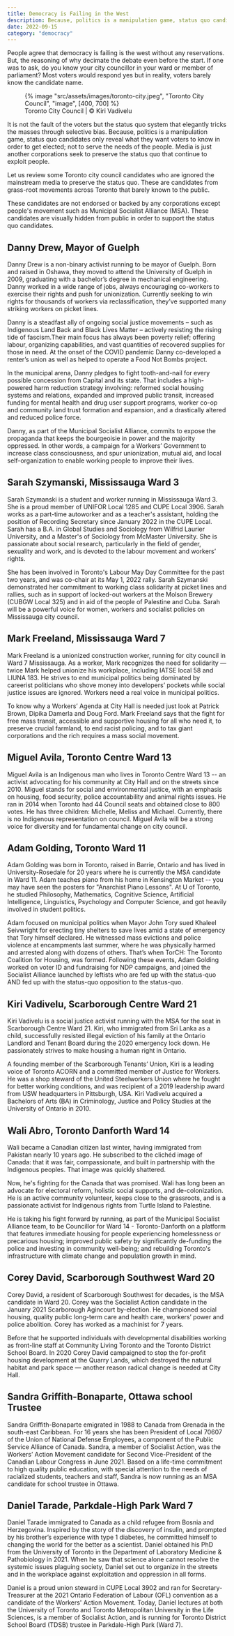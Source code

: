 ```yaml
---
title: Democracy is Failing in the West
description: Because, politics is a manipulation game, status quo candidates only reveal what they want voters to know in order to get elected; not to serve the needs of the people
date: 2022-09-15
category: "democracy"
---
```


People agree that democracy is failing is the west without any reservations. But, the reasoning of why decimate the debate even before the start. If one was to ask, do you know your city councillor in your ward or member of parliament? Most voters would respond yes but in reality, voters barely know the candidate name.

<!-- excerpt -->

<figure>
{% image "src/assets/images/toronto-city.jpeg", "Toronto City Council", "image", [400, 700] %}
<figcaption>Toronto City Council | © Kiri Vadivelu</figcaption>
</figure>

It is not the fault of the voters but the status quo system that elegantly tricks the masses through selective bias. Because, politics is a manipulation game, status quo candidates only reveal what they want voters to know in order to get elected; not to serve the needs of the people. Media is just another corporations seek to preserve the status quo that continue to exploit people.

Let us review some Toronto city council candidates who are ignored the mainstream media to preserve the status quo. These are candidates from grass-root movements across Toronto that barely known to the public.

These candidates are not endorsed or backed by any corporations except people's movement such as Municipal Socialist Alliance (MSA). These candidates are visually hidden from public in order to support the status quo candidates.

## Danny Drew, Mayor of Guelph

Danny Drew is a non-binary activist running to be mayor of Guelph. Born and raised in Oshawa, they moved to attend the University of Guelph in 2009, graduating with a bachelor’s degree in mechanical engineering. Danny worked in a wide range of jobs, always encouraging co-workers to exercise their rights and push for unionization. Currently seeking to win rights for thousands of workers via reclassification, they’ve supported many striking workers on picket lines.

Danny is a steadfast ally of ongoing social justice movements – such as Indigenous Land Back and Black Lives Matter – actively resisting the rising tide of fascism.Their main focus has always been poverty relief; offering labour, organizing capabilities, and vast quantities of recovered supplies for those in need. At the onset of the COVID pandemic Danny co-developed a renter’s union as well as helped to operate a Food Not Bombs project.

In the municipal arena, Danny pledges to fight tooth-and-nail for every possible concession from Capital and its state. That includes a high-powered harm reduction strategy involving: reformed social housing systems and relations, expanded and improved public transit, increased funding for mental health and drug user support programs, worker co-op and community land trust formation and expansion, and a drastically altered and reduced police force.

Danny, as part of the Municipal Socialist Alliance, commits to expose the propaganda that keeps the bourgeoisie in power and the majority oppressed. In other words, a campaign for a Workers’ Government to increase class consciousness, and spur unionization, mutual aid, and local self-organization to enable working people to improve their lives.

## Sarah Szymanski, Mississauga Ward 3

Sarah Szymanski is a student and worker running in Mississauga Ward 3. She is a proud member of UNIFOR Local 1285 and CUPE Local 3906. Sarah works as a part-time autoworker and as a teacher's assistant, holding the position of Recording Secretary since January 2022 in the CUPE Local. Sarah has a B.A. in Global Studies and Sociology from Wilfrid Laurier University, and a Master's of Sociology from McMaster University. She is passionate about social research, particularly in the field of gender, sexuality and work, and is devoted to the labour movement and workers’ rights.

She has been involved in Toronto's Labour May Day Committee for the past two years, and was co-chair at its May 1, 2022 rally. Sarah Szymanski demonstrated her commitment to working class solidarity at picket lines and rallies, such as in support of locked-out workers at the Molson Brewery (CUBGW Local 325) and in aid of the people of Palestine and Cuba. Sarah will be a powerful voice for women, workers and socialist policies on Mississauga city council.

## Mark Freeland, Mississauga Ward 7

Mark Freeland is a unionized construction worker, running for city council in Ward 7 Mississauga. As a worker, Mark recognizes the need for solidarity — twice Mark helped unionize his workplace, including IATSE local 58 and LIUNA 183. He strives to end municipal politics being dominated by careerist politicians who shove money into developers’ pockets while social justice issues are ignored. Workers need a real voice in municipal politics.

To know why a Workers’ Agenda at City Hall is needed just look at Patrick Brown, Dipika Damerla and Doug Ford. Mark Freeland says that the fight for free mass transit, accessible and supportive housing for all who need it, to preserve crucial farmland, to end racist policing, and to tax giant corporations and the rich requires a mass social movement.

## Miguel Avila, Toronto Centre Ward 13

Miguel Avila is an Indigenous man who lives in Toronto Centre Ward 13 -- an activist advocating for his community at City Hall and on the streets since 2010. Miguel stands for social and environmental justice, with an emphasis on housing, food security, police accountability and animal rights issues. He ran in 2014 when Toronto had 44 Council seats and obtained close to 800 votes. He has three children: Michelle, Meliss and Michael. Currently, there is no Indigenous representation on council. Miguel Avila will be a strong voice for diversity and for fundamental change on city council.

## Adam Golding, Toronto Ward 11

Adam Golding was born in Toronto, raised in Barrie, Ontario and has lived in University-Rosedale for 20 years where he is currently the MSA candidate in Ward 11. Adam teaches piano from his home in Kensington Market -- you may have seen the posters for "Anarchist Piano Lessons". At U of Toronto, he studied Philosophy, Mathematics, Cognitive Science, Artificial Intelligence, Linguistics, Psychology and Computer Science, and got heavily involved in student politics.

Adam focused on municipal politics when Mayor John Tory sued Khaleel Seivwright for erecting tiny shelters to save lives amid a state of emergency that Tory himself declared. He witnessed mass evictions and police violence at encampments last summer, where he was physically harmed and arrested along with dozens of others. That’s when TorCH: The Toronto Coalition for Housing, was formed. Following these events, Adam Golding worked on voter ID and fundraising for NDP campaigns, and joined the Socialist Alliance launched by leftists who are fed up with the status-quo AND fed up with the status-quo opposition to the status-quo.

## Kiri Vadivelu, Scarborough Centre Ward 21

Kiri Vadivelu is a social justice activist running with the MSA for the seat in Scarborough Centre Ward 21. Kiri, who immigrated from Sri Lanka as a child, successfully resisted illegal eviction of his family at the Ontario Landlord and Tenant Board during the 2020 emergency lock down. He passionately strives to make housing a human right in Ontario.

A founding member of the Scarborough Tenants’ Union, Kiri is a leading voice of Toronto ACORN and a committed member of Justice for Workers. He was a shop steward of the United Steelworkers Union where he fought for better working conditions, and was recipient of a 2019 leadership award from USW headquarters in Pittsburgh, USA. Kiri Vadivelu acquired a Bachelors of Arts (BA) in Criminology, Justice and Policy Studies at the University of Ontario in 2010.

## Wali Abro, Toronto Danforth Ward 14

Wali became a Canadian citizen last winter, having immigrated from Pakistan nearly 10 years ago. He subscribed to the clichéd image of Canada: that it was fair, compassionate, and built in partnership with the Indigenous peoples. That image was quickly shattered.

Now, he's fighting for the Canada that was promised. Wali has long been an advocate for electoral reform, holistic social supports, and de-colonization. He is an active community volunteer, keeps close to the grassroots, and is a passionate activist for Indigenous rights from Turtle Island to Palestine.

He is taking his fight forward by running, as part of the Municipal Socialist Alliance team, to be Councillor for Ward 14 - Toronto-Danforth on a platform that features immediate housing for people experiencing homelessness or precarious housing; improved public safety by significantly de-funding the police and investing in community well-being; and rebuilding Toronto's infrastructure with climate change and population growth in mind.

## Corey David, Scarborough Southwest Ward 20

Corey David, a resident of Scarborough Southwest for decades, is the MSA candidate in Ward 20. Corey was the Socialist Action candidate in the January 2021 Scarborough Agincourt by-election. He championed social housing, quality public long-term care and health care, workers’ power and police abolition. Corey has worked as a machinist for 7 years.

Before that he supported individuals with developmental disabilities working as front-line staff at Community Living Toronto and the Toronto District School Board. In 2020 Corey David campaigned to stop the for-profit housing development at the Quarry Lands, which destroyed the natural habitat and park space — another reason radical change is needed at City Hall.

## Sandra Griffith-Bonaparte, Ottawa school Trustee

Sandra Griffith-Bonaparte emigrated in 1988 to Canada from Grenada in the south-east Caribbean. For 16 years she has been President of Local 70607 of the Union of National Defense Employees, a component of the Public Service Alliance of Canada. Sandra, a member of Socialist Action, was the Workers’ Action Movement candidate for Second Vice-President of the Canadian Labour Congress in June 2021. Based on a life-time commitment to high quality public education, with special attention to the needs of racialized students, teachers and staff, Sandra is now running as an MSA candidate for school trustee in Ottawa.

## Daniel Tarade, Parkdale-High Park Ward 7

Daniel Tarade immigrated to Canada as a child refugee from Bosnia and Herzegovina. Inspired by the story of the discovery of insulin, and prompted by his brother’s experience with type 1 diabetes, he committed himself to changing the world for the better as a scientist. Daniel obtained his PhD from the University of Toronto in the Department of Laboratory Medicine & Pathobiology in 2021. When he saw that science alone cannot resolve the systemic issues plaguing society, Daniel set out to organize in the streets and in the workplace against exploitation and oppression in all forms.

Daniel is a proud union steward in CUPE Local 3902 and ran for Secretary-Treasurer at the 2021 Ontario Federation of Labour (OFL) convention as a candidate of the Workers' Action Movement. Today, Daniel lectures at both the University of Toronto and Toronto Metropolitan University in the Life Sciences, is a member of Socialist Action, and is running for Toronto District School Board (TDSB) trustee in Parkdale-High Park (Ward 7).
